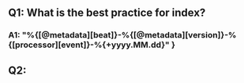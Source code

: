 ## Q1: What is the  best practice for index?
### A1: "%{[@metadata][beat]}-%{[@metadata][version]}-%{[processor][event]}-%{+yyyy.MM.dd}" }

## Q2:
